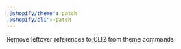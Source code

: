 ```yaml
---
'@shopify/theme': patch
'@shopify/cli': patch
---
```


Remove leftover references to CLI2 from theme commands
